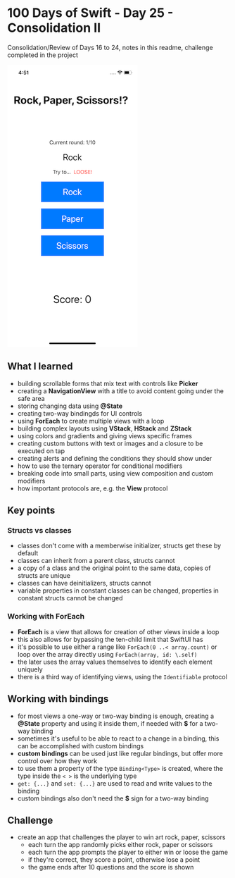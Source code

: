 # 100 Days of Swift - Day 25 - Consolidation II
Consolidation/Review of Days 16 to 24, notes in this readme, challenge completed in the project

![App screenshot](RockPaperScissors.png)


## What I learned
- building scrollable forms that mix text with controls like __Picker__
- creating a __NavigationView__ with a title to avoid content going under the safe area
- storing changing data using __@State__
- creating two-way bindingds for UI controls
- using __ForEach__ to create multiple views with a loop
- building complex layouts using __VStack__, __HStack__ and __ZStack__
- using colors and gradients and giving views specific frames
- creating custom buttons with text or images and a closure to be executed on tap
- creating alerts and defining the conditions they should show under
- how to use the ternary operator for conditional modifiers
- breaking code into small parts, using view composition and custom modifiers
- how important protocols are, e.g. the __View__ protocol

## Key points
### Structs vs classes
- classes don't come with a memberwise initializer, structs get these by default
- classes can inherit from a parent class, structs cannot
- a copy of a class and the original point to the same data, copies of structs are unique
- classes can have deinitializers, structs cannot
- variable properties in constant classes can be changed, properties in constant structs cannot be changed

### Working with ForEach
- __ForEach__ is a view that allows for creation of other views inside a loop
- this also allows for bypassing the ten-child limit that SwiftUI has
- it's possible to use either a range like `ForEach(0 ..< array.count)` or loop over the array directly using `ForEach(array, id: \.self)`
- the later uses the array values themselves to identify each element uniquely
- there is a third way of identifying views, using the `Identifiable` protocol

## Working with bindings
- for most views a one-way or two-way binding is enough, creating a __@State__ property and using it inside them, if needed with **$** for a two-way binding
- sometimes it's useful to be able to react to a change in a binding, this can be accomplished with custom bindings
- __custom bindings__ can be used just like regular bindings, but offer more control over how they work
- to use them a property of the type `Binding<Type>` is created, where the type inside the `< >` is the underlying type
- `get: {...}` and `set: {...}` are used to read and write values to the binding
- custom bindings also don't need the **$** sign for a two-way binding

## Challenge
- create an app that challenges the player to win art rock, paper, scissors
  - each turn the app randomly picks either rock, paper or scissors
  - each turn the app prompts the player to either win or loose the game
  - if they're correct, they score a point, otherwise lose a point
  - the game ends after 10 questions and the score is shown
